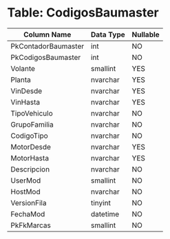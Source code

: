 # Table: CodigosBaumaster

| Column Name | Data Type | Nullable |
|-------------|-----------|----------|
| PkContadorBaumaster | int | NO |
| PkCodigosBaumaster | int | NO |
| Volante | smallint | YES |
| Planta | nvarchar | YES |
| VinDesde | nvarchar | YES |
| VinHasta | nvarchar | YES |
| TipoVehiculo | nvarchar | NO |
| GrupoFamilia | nvarchar | NO |
| CodigoTipo | nvarchar | NO |
| MotorDesde | nvarchar | YES |
| MotorHasta | nvarchar | YES |
| Descripcion | nvarchar | NO |
| UserMod | smallint | NO |
| HostMod | nvarchar | NO |
| VersionFila | tinyint | NO |
| FechaMod | datetime | NO |
| PkFkMarcas | smallint | NO |

